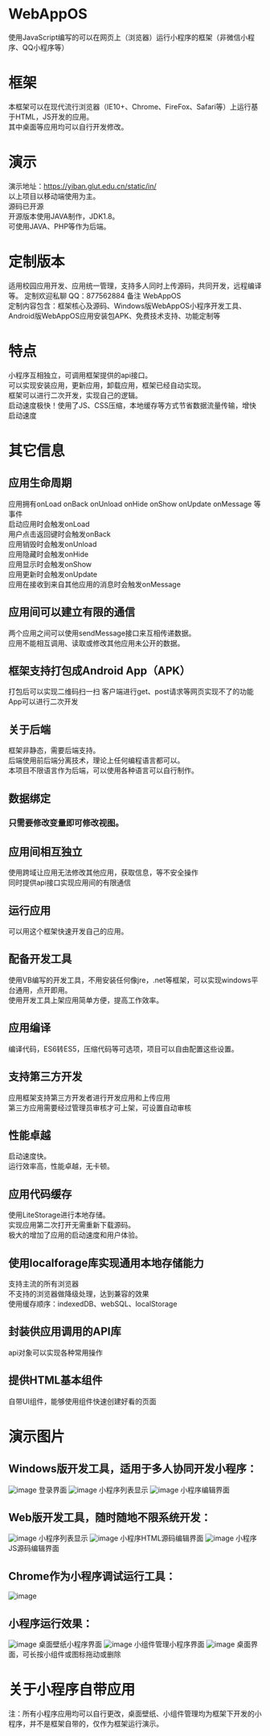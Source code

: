 # WebAppOS
使用JavaScript编写的可以在网页上（浏览器）运行小程序的框架（非微信小程序、QQ小程序等）

# 框架
本框架可以在现代流行浏览器（IE10+、Chrome、FireFox、Safari等）上运行基于HTML，JS开发的应用。  
其中桌面等应用均可以自行开发修改。  

# 演示
演示地址：https://yiban.glut.edu.cn/static/in/  
以上项目以移动端使用为主。  
源码已开源  
开源版本使用JAVA制作，JDK1.8。  
可使用JAVA、PHP等作为后端。  

# 定制版本
适用校园应用开发、应用统一管理，支持多人同时上传源码，共同开发，远程编译等。
定制欢迎私聊 QQ：877562884 备注 WebAppOS  
定制内容包含：框架核心及源码、Windows版WebAppOS小程序开发工具、Android版WebAppOS应用安装包APK、免费技术支持、功能定制等  

# 特点
小程序互相独立，可调用框架提供的api接口。  
可以实现安装应用，更新应用，卸载应用，框架已经自动实现。  
框架可以进行二次开发，实现自己的逻辑。  
启动速度极快！使用了JS、CSS压缩，本地缓存等方式节省数据流量传输，增快启动速度  

# 其它信息

## 应用生命周期
应用拥有onLoad onBack onUnload onHide onShow onUpdate onMessage 等事件  
启动应用时会触发onLoad  
用户点击返回键时会触发onBack  
应用销毁时会触发onUnload  
应用隐藏时会触发onHide  
应用显示时会触发onShow  
应用更新时会触发onUpdate  
应用在接收到来自其他应用的消息时会触发onMessage  

## 应用间可以建立有限的通信
两个应用之间可以使用sendMessage接口来互相传递数据。  
应用不能相互调用、读取或修改其他应用未公开的数据。  

## 框架支持打包成Android App（APK）
打包后可以实现二维码扫一扫 客户端进行get、post请求等网页实现不了的功能  
App可以进行二次开发  

## 关于后端
框架非静态，需要后端支持。  
后端使用前后端分离技术，理论上任何编程语言都可以。  
本项目不限语言作为后端，可以使用各种语言可以自行制作。  

## 数据绑定
### 只需要修改变量即可修改视图。

## 应用间相互独立
使用跨域让应用无法修改其他应用，获取信息，等不安全操作  
同时提供api接口实现应用间的有限通信  

## 运行应用
可以用这个框架快速开发自己的应用。  

## 配备开发工具
使用VB编写的开发工具，不用安装任何像jre，.net等框架，可以实现windows平台通用，点开即用。  
使用开发工具上架应用简单方便，提高工作效率。  

## 应用编译
编译代码，ES6转ES5，压缩代码等可选项，项目可以自由配置这些设置。  

## 支持第三方开发
应用框架支持第三方开发者进行开发应用和上传应用  
第三方应用需要经过管理员审核才可上架，可设置自动审核  

## 性能卓越
启动速度快。  
运行效率高，性能卓越，无卡顿。  

## 应用代码缓存
使用LiteStorage进行本地存储。  
实现应用第二次打开无需重新下载源码。  
极大的增加了应用的启动速度和用户体验。  

## 使用localforage库实现通用本地存储能力
支持主流的所有浏览器  
不支持的浏览器做降级处理，达到兼容的效果  
使用缓存顺序：indexedDB、webSQL、localStorage  

## 封装供应用调用的API库
api对象可以实现各种常用操作  

## 提供HTML基本组件
自带UI组件，能够使用组件快速创建好看的页面  

# 演示图片
## Windows版开发工具，适用于多人协同开发小程序：
![image](../../images/1.png)
登录界面
![image](../../images/2.png)
小程序列表显示
![image](../../images/3.png)
小程序编辑界面
## Web版开发工具，随时随地不限系统开发：
![image](../../images/4.png)
小程序列表显示
![image](../../images/5.png)
小程序HTML源码编辑界面
![image](../../images/6.png)
小程序JS源码编辑界面
## Chrome作为小程序调试运行工具：
![image](../../images/7.png)
## 小程序运行效果：
![image](../../images/8.png)
桌面壁纸小程序界面
![image](../../images/9.png)
小组件管理小程序界面
![image](../../images/10.png)
桌面界面，可长按小组件或图标拖动或删除

# 关于小程序自带应用
注：所有小程序应用均可以自行更改，桌面壁纸、小组件管理均为框架下开发的小程序，并不是框架自带的，仅作为框架运行演示。
